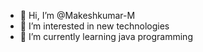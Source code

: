 - 👋 Hi, I’m @Makeshkumar-M
- 👀 I’m interested in new technologies
- 🌱 I’m currently learning java programming

<!---
Makeshkumar-M/Makeshkumar-M is a ✨ special ✨ repository because its `README.md` (this file) appears on your GitHub profile.
You can click the Preview link to take a look at your changes.
--->
